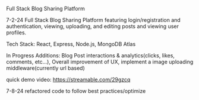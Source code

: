 Full Stack Blog Sharing Platform

7-2-24
Full Stack Blog Sharing Platform featuring login/registration and authentication, viewing, uploading, and editing posts and viewing user profiles.

Tech Stack: React, Express, Node.js, MongoDB Atlas

In Progress Additions: Blog Post interactions & analytics(clicks, likes, comments, etc...), Overall improvement of UX, implement a image uploading middleware(currently url based) 

quick demo video: https://streamable.com/29gzcq

7-8-24
refactored code to follow best practices/optimize
